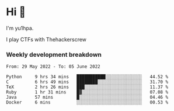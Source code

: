 # Hi 👋

I'm yu1hpa.

I play CTFs with Thehackerscrew

### Weekly development breakdown

<!--START_SECTION:waka-->

```text
From: 29 May 2022 - To: 05 June 2022

Python     9 hrs 34 mins   ███████████░░░░░░░░░░░░░░   44.52 %
C          6 hrs 49 mins   ████████░░░░░░░░░░░░░░░░░   31.70 %
TeX        2 hrs 26 mins   ███░░░░░░░░░░░░░░░░░░░░░░   11.37 %
Ruby       1 hr 31 mins    █▓░░░░░░░░░░░░░░░░░░░░░░░   07.08 %
Java       57 mins         █░░░░░░░░░░░░░░░░░░░░░░░░   04.46 %
Docker     6 mins          ░░░░░░░░░░░░░░░░░░░░░░░░░   00.53 %
```

<!--END_SECTION:waka-->


